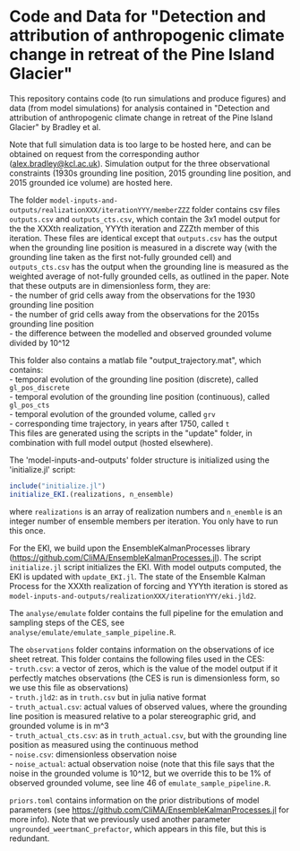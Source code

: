# Code and Data for "Detection and attribution of anthropogenic climate change in retreat of the Pine Island Glacier"

This repository contains code (to run simulations and produce figures) and data (from model simulations) for analysis contained in "Detection and attribution of anthropogenic climate change in retreat of the Pine Island Glacier" by Bradley et al. 

Note that full simulation data is too large to be hosted here, and can be obtained on request from the corresponding author (alex.bradley@kcl.ac.uk). Simulation output for the three observational constraints (1930s grounding line position, 2015 grounding line position, and 2015 grounded ice volume) are hosted here.


The folder `model-inputs-and-outputs/realizationXXX/iterationYYY/memberZZZ` folder contains csv files `outputs.csv` and `outputs_cts.csv`, which contain the 3x1 model output for the the XXXth realization, YYYth iteration and ZZZth member of this iteration. These files are identical except that `outputs.csv` has the output when the grounding line position is measured in a discrete way (with the grounding line taken as the first not-fully grounded cell) and `outputs_cts.csv` has the output when the grounding line is measured as the weighted average of not-fully grounded cells, as outlined in the paper. Note that these outputs are in dimensionless form, they are:  
     - the number of grid cells away from the observations for the 1930 grounding line position  
     - the number of grid cells away from the observations for the 2015s grounding line position  
     - the difference between the modelled and observed grounded volume divided by 10^12 
     
This folder also contains a matlab file "output_trajectory.mat", which contains:  
     - temporal evolution of the grounding line position (discrete), called `gl_pos_discrete`  
     - temporal evolution of the grounding line position (continuous), called `gl_pos_cts`   
     - temporal evolution of the grounded volume, called `grv`  
     - corresponding time trajectory, in years after 1750, called `t`  
This files are generated using the scripts in the "update" folder, in combination with full model output (hosted elsewhere).

The 'model-inputs-and-outputs' folder structure is initialized using the 'initialize.jl' script:

```julia
include("initialize.jl")
initialize_EKI.(realizations, n_ensemble)
```

where `realizations` is an array of realization numbers and `n_enemble` is an integer number of ensemble members per iteration. You only have to run this once. 

For the EKI, we build upon the EnsembleKalmanProcesses library (https://github.com/CliMA/EnsembleKalmanProcesses.jl). The script `initialize.jl` script initializes the EKI. With model outputs computed, the EKI is updated with `update_EKI.jl`. The state of the Ensemble Kalman Process for the XXXth realization of forcing and YYYth iteration is stored as `model-inputs-and-outputs/realizationXXX/iterationYYY/eki.jld2`.

The `analyse/emulate` folder contains the full pipeline for the emulation and sampling steps of the CES, see `analyse/emulate/emulate_sample_pipeline.R`. 

The `observations` folder contains information on the observations of ice sheet retreat. This folder contains the following files used in the CES:  
     - `truth.csv`: a vector of zeros, which is the value of the model output if it perfectly matches observations (the CES is run is dimensionless form, so we use this file as observations)  
     - `truth.jld2`: as in `truth.csv` but in julia native format  
     - `truth_actual.csv`: actual values of observed values, where the grounding line position is measured relative to a polar stereographic grid, and grounded volume is in m^3  
     - `truth_actual_cts.csv`: as in `truth_actual.csv`, but with the grounding line position as measured using the continuous method  
     - `noise.csv`: dimensionless observation noise  
     - `noise_actual`: actual observation noise (note that this file says that the noise in the grounded volume is 10^12, but we override this to be 1% of observed grounded volume, see line 46 of `emulate_sample_pipeline.R`.  
     
`priors.toml` contains information on the prior distributions of model parameters (see https://github.com/CliMA/EnsembleKalmanProcesses.jl for more info). Note that we previously used another parameter `ungrounded_weertmanC_prefactor`, which appears in this file, but this is redundant.
